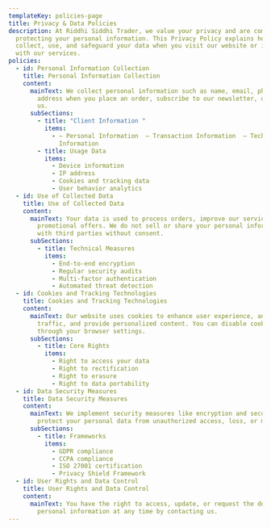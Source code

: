 ```yaml
---
templateKey: policies-page
title: Privacy & Data Policies
description: At Riddhi Siddhi Trader, we value your privacy and are committed to
  protecting your personal information. This Privacy Policy explains how we
  collect, use, and safeguard your data when you visit our website or interact
  with our services.
policies:
  - id: Personal Information Collection
    title: Personal Information Collection
    content:
      mainText: We collect personal information such as name, email, phone number, and
        address when you place an order, subscribe to our newsletter, or contact
        us.
      subSections:
        - title: "Client Information "
          items:
            - – Personal Information  – Transaction Information  – Technical
              Information
        - title: Usage Data
          items:
            - Device information
            - IP address
            - Cookies and tracking data
            - User behavior analytics
  - id: Use of Collected Data
    title: Use of Collected Data
    content:
      mainText: Your data is used to process orders, improve our services, and send
        promotional offers. We do not sell or share your personal information
        with third parties without consent.
      subSections:
        - title: Technical Measures
          items:
            - End-to-end encryption
            - Regular security audits
            - Multi-factor authentication
            - Automated threat detection
  - id: Cookies and Tracking Technologies
    title: Cookies and Tracking Technologies
    content:
      mainText: Our website uses cookies to enhance user experience, analyze site
        traffic, and provide personalized content. You can disable cookies
        through your browser settings.
      subSections:
        - title: Core Rights
          items:
            - Right to access your data
            - Right to rectification
            - Right to erasure
            - Right to data portability
  - id: Data Security Measures
    title: Data Security Measures
    content:
      mainText: We implement security measures like encryption and secure servers to
        protect your personal data from unauthorized access, loss, or misuse.
      subSections:
        - title: Frameworks
          items:
            - GDPR compliance
            - CCPA compliance
            - ISO 27001 certification
            - Privacy Shield Framework
  - id: User Rights and Data Control
    title: User Rights and Data Control
    content:
      mainText: You have the right to access, update, or request the deletion of your
        personal information at any time by contacting us.
---
```

